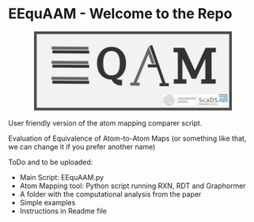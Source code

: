 # EEquAAM - Welcome to the Repo

<p align="center">
<img src="./Readme_Pic/EEquAAM_logo.png" width="400"/>
</p>



User friendly version of the atom mapping comparer script.

Evaluation of Equivalence of Atom-to-Atom Maps
(or something like that, we can change it if you prefer another name)

ToDo and to be uploaded:
* Main Script: EEquAAM.py
* Atom Mapping tool: Python script running RXN, RDT and Graphormer
* A folder with the computational analysis from the paper
* Simple examples
* Instructions in Readme file